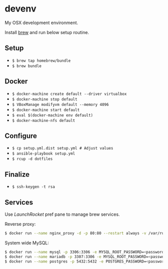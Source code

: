 # devenv

My OSX development environment.

Install [brew](http://brew.sh) and run below setup routine.

## Setup

 * `$ brew tap homebrew/bundle`
 * `$ brew bundle`

## Docker

 * `$ docker-machine create default --driver virtualbox`
 * `$ docker-machine stop default`
 * `$ VBoxManage modifyvm default --memory 4096`
 * `$ docker-machine start default`
 * `$ eval $(docker-machine env default)`
 * `$ docker-machine-nfs default`

## Configure

 * `$ cp setup.yml.dist setup.yml # Adjust values`
 * `$ ansible-playbook setup.yml`
 * `$ rcup -d dotfiles`

## Finalize

 * `$ ssh-keygen -t rsa`

## Services

Use _LaunchRocket_ pref pane to manage brew services.

Reverse proxy:

```bash
$ docker run --name nginx_proxy -d -p 80:80 --restart always -v /var/run/docker.sock:/tmp/docker.sock:ro jwilder/nginx-proxy
```

System wide MySQL:

```bash
$ docker run --name mysql -p 3306:3306 -e MYSQL_ROOT_PASSWORD=<password> -d mysql:5.6
$ docker run --name mariadb -p 3307:3306 -e MYSQL_ROOT_PASSWORD=<password> -d mariadb:10.1
$ docker run --name postgres -p 5432:5432 -e POSTGRES_PASSWORD=<password> -d postgres
```
